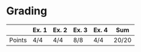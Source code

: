 # Grading

|        | Ex. 1 | Ex. 2 | Ex. 3 | Ex. 4 | Sum   |
|--------|-------|-------|-------|-------|-------|
| Points | 4/4   | 4/4   | 8/8   | 4/4   | 20/20 |


